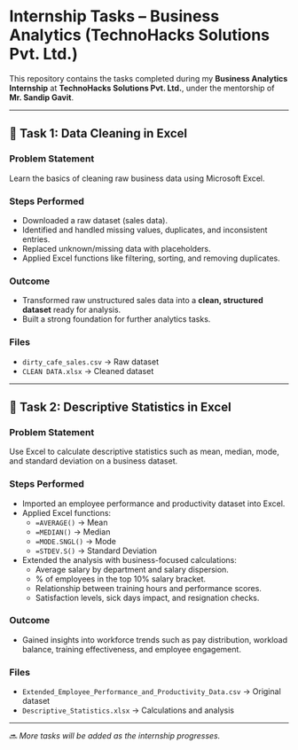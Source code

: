 # Internship Tasks – Business Analytics (TechnoHacks Solutions Pvt. Ltd.)

This repository contains the tasks completed during my **Business Analytics Internship** at **TechnoHacks Solutions Pvt. Ltd.**, under the mentorship of **Mr. Sandip Gavit**.  

---

## 📌 Task 1: Data Cleaning in Excel

### Problem Statement
Learn the basics of cleaning raw business data using Microsoft Excel.

### Steps Performed
- Downloaded a raw dataset (sales data).  
- Identified and handled missing values, duplicates, and inconsistent entries.  
- Replaced unknown/missing data with placeholders.  
- Applied Excel functions like filtering, sorting, and removing duplicates.  

### Outcome
- Transformed raw unstructured sales data into a **clean, structured dataset** ready for analysis.  
- Built a strong foundation for further analytics tasks.  

### Files
- `dirty_cafe_sales.csv` → Raw dataset  
- `CLEAN DATA.xlsx` → Cleaned dataset  

---
## 📌 Task 2: Descriptive Statistics in Excel  

### Problem Statement  
Use Excel to calculate descriptive statistics such as mean, median, mode, and standard deviation on a business dataset.  

### Steps Performed
- Imported an employee performance and productivity dataset into Excel.  
- Applied Excel functions:  
  - `=AVERAGE()` → Mean  
  - `=MEDIAN()` → Median  
  - `=MODE.SNGL()` → Mode  
  - `=STDEV.S()` → Standard Deviation  
- Extended the analysis with business-focused calculations:  
  - Average salary by department and salary dispersion.  
  - % of employees in the top 10% salary bracket.  
  - Relationship between training hours and performance scores.  
  - Satisfaction levels, sick days impact, and resignation checks.  

### Outcome
- Gained insights into workforce trends such as pay distribution, workload balance, training effectiveness, and employee engagement.   

### Files
- `Extended_Employee_Performance_and_Productivity_Data.csv` → Original dataset  
- `Descriptive_Statistics.xlsx` → Calculations and analysis

---
🔜 *More tasks will be added as the internship progresses.*
